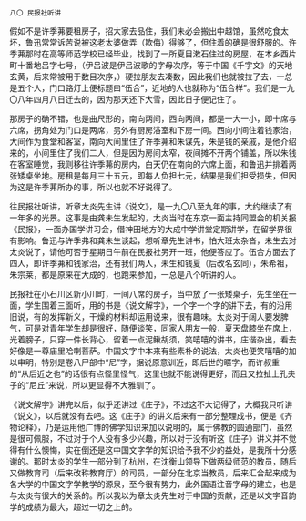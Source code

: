     八〇 民报社听讲 

   假如不是许季茀要租房子，招大家去品住，我们未必会搬出中越馆，虽然吃食太坏，鲁迅常常诉苦说被这老太婆做弄（欺侮）得够了，但住着的确是很舒服的。许季茀那时在高等师范学校已经毕业，找到了一所夏目漱石住过的房屋，在本乡西片町十番地吕字七号，（伊吕波是伊吕波歌的字母次序，等于中国《千字文》的天地玄黄，后来常被用于数目次序，）硬拉朋友去凑数，因此我们也就被拉了去，一总是五个人，门口路灯上便标题曰“伍合”，近地的人也就称为“伍合样”。我们是一九〇八年四月八日迁去的，因为那天还下大雪，因此日子便记住了。

   那房子的确不错，也是曲尺形的，南向两间，西向两间，都是一大一小，即十席与六席，拐角处为门口是两席，另外有厨房浴室和下房一间。西向小间住着钱家治，大间作为食堂和客室，南向大间里住了许季茀和朱谋先，朱是钱的亲戚，是他介绍来的，小间里住了我们二人，但是因为房间太窄，夜间摊不开两个铺盖，所以朱钱在客室睡觉，我则移往许季茀的房内，白天仍在南向的六席上面，和鲁迅并排着两张矮桌坐地。房租是每月三十五元，即每人负担七元，结果是我们担受损失，但因为这是许季茀所办的事，所以也就不好说得了。

   往民报社听讲，听章太炎先生讲《说文》，是一九〇八至九年的事，大约继续了有一年多的光景。这事是由龚未生发起的，太炎当时在东京一面主持同盟会的机关报《民报》，一面办国学讲习会，借神田地方的大成中学讲堂定期讲学，在留学界很有影响。鲁迅与许季弗和龚未生谈起，想听章先生讲书，怕大班太杂沓，未生去对太炎说了，请他可否于星期日午前在民报社另开一班，他便答应了。伍合方面去了四人，即许季茀和钱家治，还有我们两人，未生和钱夏（后改名玄同），朱希祖，朱宗莱，都是原来在大成的，也跑来参加，一总是八个听讲的人。

   民报社在小石川区新小川町，一间八席的房子，当中放了一张矮桌子，先生坐在一面，学生围着三面听，用的书是《说文解字》，一个字一个字的讲下去，有的沿用旧说，有的发挥新义，干燥的材料却运用说来，很有趣味。太炎对于阔人要发脾气，可是对青年学生却是很好，随便谈笑，同家人朋友一般，夏天盘膝坐在席上，光着膀子，只穿一件长背心，留着一点泥鳅胡须，笑嘻嘻的讲书，庄谐杂出，看去好像是一尊庙里哈喇菩萨。中国文字中本来有些素朴的说法，太炎也便笑嘻嘻的加以申明，特别是卷八尸部中“尼”字，据说原意训近，即后世的暱字，而许叔重的“从后近之也”的话很有点怪里怪气，这里也就不能说得更好，而且又拉扯上孔夫子的“尼丘”来说，所以更显得不大雅驯了。

   《说文解字》讲完以后，似乎还讲过《庄子》，不过这不大记得了，大概我只听讲《说文》，以后就没有去吧。这《庄子》的讲义后来有一部分整理成书，便是《齐物论释》，乃是运用他广博的佛学知识来加以说明的，属于佛教的圆通部门，虽然是很可佩服，不过对于个人没有多少兴趣，所以对于没有听这《庄子》讲义并不觉得有什么懊悔，实在倒还是这中国文字学的知识给予我不少的益处，是我所十分感谢的。那时太炎的学生一部分到了杭州，在沈衡山领导下做两级师范的教员，随后又做教育司（后来改称教育厅）的司员，一部分在北京当教员，后来汇合起来成为各大学的中国文字学教学的源泉，至今很有势力，此外国语注音字母的建立，也是与太炎有很大的关系的。所以我以为章太炎先生对于中国的贡献，还是以文字音韵学的成绩为最大，超过一切之上的。

